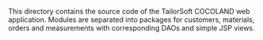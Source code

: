 This directory contains the source code of the TailorSoft COCOLAND web application. Modules are separated into packages for customers, materials, orders and measurements with corresponding DAOs and simple JSP views.
